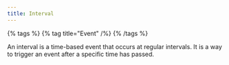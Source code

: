 ```yaml
---
title: Interval
---
```


{% tags %}
  {% tag title="Event" /%}
{% /tags %}

An interval is a time-based event that occurs at regular intervals. It is a way to trigger an event after a specific time has passed.

